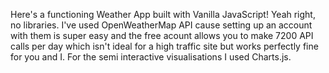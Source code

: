 Here's a functioning Weather App built with Vanilla JavaScript! Yeah right, no libraries. I've used OpenWeatherMap API cause setting up an account with them is super easy and the free acount allows you to make 7200 API calls per day which isn't ideal for a high traffic site but works perfectly fine for you and I. For the semi interactive visualisations I used Charts.js.

